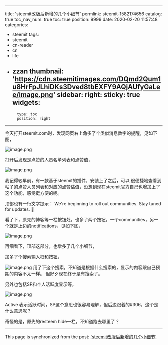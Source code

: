 
---
title: 'steemit改版后新增的几个小细节'
permlink: steemit-1582174656
catalog: true
toc_nav_num: true
toc: true
position: 9999
date: 2020-02-20 11:57:48
categories:
- steemit
tags:
- steemit
- cn-reader
- cn
- life
- zzan
thumbnail: 'https://cdn.steemitimages.com/DQmd2Qum1u8HrFpJLhiDKs3Dved8tbEXFY9AQjAUfyGaLee/image.png'
sidebar:
    right:
        sticky: true
widgets:
    -
        type: toc
        position: right
---


今天打开steemit.com时，发现网页右上角多了个类似消息数字的提醒，见如下图，

![image.png](https://cdn.steemitimages.com/DQmd2Qum1u8HrFpJLhiDKs3Dved8tbEXFY9AQjAUfyGaLee/image.png)

打开后发现是点赞的人员名单列表和点赞值，

![image.png](https://cdn.steemitimages.com/DQmTh4tRKDr9VQNZqn1txXJZNmH2nzEH7EYJrLWUovdq7WW/image.png)

我记得较早前，有一款基于steemit的插件，安装上了之后，可以 很便捷地查看到帖子的点赞人员列表和对应的点赞估值，没想到现在steemit官方自己也增加上了这个功能，感觉挺方便的呢。

顶部也有一行文字提示：
We're beginning to roll out communities. Stay tuned for updates. 🥂

看了下，原先的博客等一栏按钮处，也多了两个按钮，一个communities，另一个就是上边的notifications，见如下图，

![image.png](https://cdn.steemitimages.com/DQmPNPntekRYzRDqHRzwXDxs3NQCwEV9RbtDkRdnTDMzs2s/image.png)

再细看下，顶部这部分，也增多了几个小细节，

加多了个搜索输入框和按钮，

![image.png](https://cdn.steemitimages.com/DQmZwbXt5Zujsta29mAccuyEaMXxu6yCKaBzsNPdXCwudMm/image.png)
用了下这个搜索，不知道是根据什么搜索的，显示的内容跟自己预期的内容不太一样。
但好歹现在终于是有搜索了。

另外也包括SP和个人活跃度显示等，

![image.png](https://cdn.steemitimages.com/DQmdGbBuFLg5Q76HwXFTS9oHAJu2fac2qgXyBxc18NZRgZ2/image.png)


Active 表示活跃时间，SP这个意思也很容易理解，但后边跟着的#306，这个是什么意思呢？


奇怪的是，原先的resteem hide一栏，不知道跑去哪里了？

- - -

This page is synchronized from the post: ['steemit改版后新增的几个小细节'](https://steemit.com/@rivalhw/steemit-1582174656)
